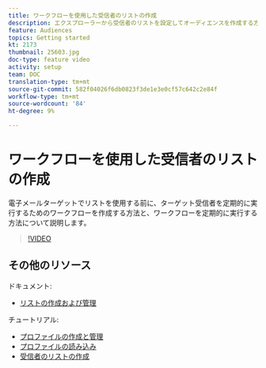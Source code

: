 ```yaml
---
title: ワークフローを使用した受信者のリストの作成
description: エクスプローラーから受信者のリストを設定してオーディエンスを作成する方法を説明します。
feature: Audiences
topics: Getting started
kt: 2173
thumbnail: 25603.jpg
doc-type: feature video
activity: setup
team: DOC
translation-type: tm+mt
source-git-commit: 582f04026f6db0823f3de1e3e0cf57c642c2e84f
workflow-type: tm+mt
source-wordcount: '84'
ht-degree: 9%

---
```



# ワークフローを使用した受信者のリストの作成

電子メールターゲットでリストを使用する前に、ターゲット受信者を定期的に実行するためのワークフローを作成する方法と、ワークフローを定期的に実行する方法について説明します。

>[!VIDEO](https://video.tv.adobe.com/v/25603?quality=12)

## その他のリソース

ドキュメント:

* [リストの作成および管理](https://docs.adobe.com/content/help/en/campaign-classic/using/getting-started/profile-management/creating-and-managing-lists.html)

チュートリアル:

* [プロファイルの作成と管理](/help/acc/profile-management/create-and-manage-profiles.md)
* [プロファイルの読み込み](/help/acc/data-management/importing-profiles.md)
* [受信者のリストの作成](/help/acc/profile-management/creating-a-list-of-recipients.md)
